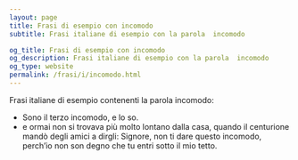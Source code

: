 ```yaml
---
layout: page
title: Frasi di esempio con incomodo 
subtitle: Frasi italiane di esempio con la parola  incomodo

og_title: Frasi di esempio con incomodo 
og_description: Frasi italiane di esempio con la parola  incomodo
og_type: website
permalink: /frasi/i/incomodo.html
---
```


Frasi italiane di esempio contenenti la parola incomodo:


- Sono il terzo incomodo, e lo so.
- e ormai non si trovava più molto lontano dalla casa, quando il centurione mandò degli amici a dirgli: Signore, non ti dare questo incomodo, perch’io non son degno che tu entri sotto il mio tetto.
